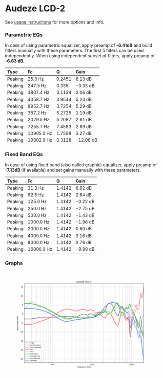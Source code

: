 # Audeze LCD-2
See [usage instructions](https://github.com/jaakkopasanen/AutoEq#usage) for more options and info.

### Parametric EQs
In case of using parametric equalizer, apply preamp of **-6.41dB** and build filters manually
with these parameters. The first 5 filters can be used independently.
When using independent subset of filters, apply preamp of **-6.63 dB**.

| Type    | Fc         |      Q | Gain      |
|:--------|:-----------|:-------|:----------|
| Peaking | 25.0 Hz    | 0.2451 | 6.13 dB   |
| Peaking | 247.5 Hz   | 0.335  | -3.33 dB  |
| Peaking | 3807.4 Hz  | 3.1124 | 2.06 dB   |
| Peaking | 4358.7 Hz  | 3.9544 | 5.23 dB   |
| Peaking | 8952.7 Hz  | 3.7254 | 5.29 dB   |
| Peaking | 387.2 Hz   | 5.2725 | 1.19 dB   |
| Peaking | 2029.5 Hz  | 5.2087 | 2.61 dB   |
| Peaking | 7255.7 Hz  | 7.4583 | 2.89 dB   |
| Peaking | 10905.0 Hz | 1.7598 | 3.27 dB   |
| Peaking | 19802.9 Hz | 0.3128 | -12.08 dB |

### Fixed Band EQs
In case of using fixed band (also called graphic) equalizer, apply preamp of **-7.13dB**
(if available) and set gains manually with these parameters.

| Type    | Fc         |      Q | Gain     |
|:--------|:-----------|:-------|:---------|
| Peaking | 31.3 Hz    | 1.4142 | 6.62 dB  |
| Peaking | 62.5 Hz    | 1.4142 | 2.64 dB  |
| Peaking | 125.0 Hz   | 1.4142 | -0.22 dB |
| Peaking | 250.0 Hz   | 1.4142 | -2.75 dB |
| Peaking | 500.0 Hz   | 1.4142 | -1.43 dB |
| Peaking | 1000.0 Hz  | 1.4142 | -1.96 dB |
| Peaking | 2000.0 Hz  | 1.4142 | 0.60 dB  |
| Peaking | 4000.0 Hz  | 1.4142 | 3.16 dB  |
| Peaking | 8000.0 Hz  | 1.4142 | 3.76 dB  |
| Peaking | 16000.0 Hz | 1.4142 | -9.89 dB |

### Graphs
![](./Audeze%20LCD-2.png)